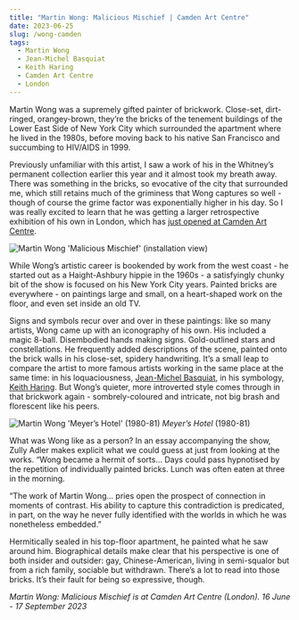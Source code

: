 ```yaml
---
title: "Martin Wong: Malicious Mischief | Camden Art Centre"
date: 2023-06-25
slug: /wong-camden
tags:
  - Martin Wong 
  - Jean-Michel Basquiat
  - Keith Haring
  - Camden Art Centre
  - London
---
```


Martin Wong was a supremely gifted painter of brickwork. Close-set, dirt-ringed, orangey-brown, they’re the bricks of the tenement buildings of the Lower East Side of New York City which surrounded the apartment where he lived in the 1980s, before moving back to his native San Francisco and succumbing to HIV/AIDS in 1999. 

Previously unfamiliar with this artist, I saw a work of his in the Whitney’s permanent collection earlier this year and it almost took my breath away. There was something in the bricks, so evocative of the city that surrounded me, which still retains much of the griminess that Wong captures so well - though of course the grime factor was exponentially higher in his day. So I was really excited to learn that he was getting a larger retrospective exhibition of his own in London, which has [just opened at Camden Art Centre](https://camdenartcentre.org/whats-on/martin-wong).

![Martin Wong 'Malicious Mischief' (installation view)](/wong-camden-1.jpeg)

While Wong’s artistic career is bookended by work from the west coast - he started out as a Haight-Ashbury hippie in the 1960s - a satisfyingly chunky bit of the show is focused on his New York City years. Painted bricks are everywhere - on paintings large and small, on a heart-shaped work on the floor, and even set inside an old TV. 

Signs and symbols recur over and over in these paintings: like so many artists, Wong came up with an iconography of his own. His included a magic 8-ball. Disembodied hands making signs. Gold-outlined stars and constellations. He frequently added descriptions of the scene, painted onto the brick walls in his close-set, spidery handwriting. It’s a small leap to compare the artist to more famous artists working in the same place at the same time: in his loquaciousness, [Jean-Michel Basquiat](/tags/jean-michel-basquiat), in his symbology, [Keith Haring](tags/keith-haring). But Wong’s quieter, more introverted style comes through in that brickwork again - sombrely-coloured and intricate, not big brash and florescent like his peers.

![Martin Wong 'Meyer’s Hotel' (1980-81)](2023-06-25-wong-camden/wong-camden-2.jpeg)
*Meyer’s Hotel* (1980-81)

What was Wong like as a person? In an essay accompanying the show, Zully Adler makes explicit what we could guess at just from looking at the works. “Wong became a hermit of sorts… Days could pass hypnotised by the repetition of individually painted bricks. Lunch was often eaten at three in the morning.

“The work of Martin Wong… pries open the prospect of connection in moments of contrast. His ability to capture this contradiction is predicated, in part, on the way he never fully identified with the worlds in which he was nonetheless embedded.”

Hermitically sealed in his top-floor apartment, he painted what he saw around him. Biographical details make clear that his perspective is one of both insider and outsider: gay, Chinese-American, living in semi-squalor but from a rich family, sociable but withdrawn. There’s a lot to read into those bricks. It’s their fault for being so expressive, though.

*Martin Wong: Malicious Mischief is at Camden Art Centre (London). 16 June - 17 September 2023*
